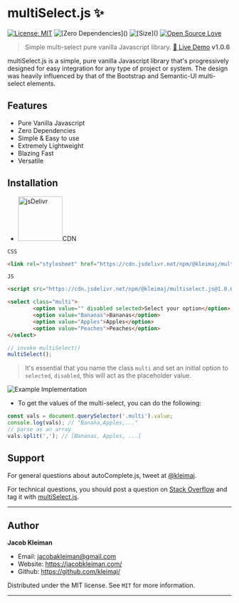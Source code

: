 # multiSelect.js :sparkles:

[![License: MIT](https://img.shields.io/badge/License-MIT-yellow.svg)](https://opensource.org/licenses/MIT)
![\[Zero Dependencies\]()](https://img.shields.io/badge/Dependencies-0-blue.svg)
![\[Size\]()](https://img.shields.io/badge/Size-7%20KB-green.svg)
[![Open Source Love](https://badges.frapsoft.com/os/v1/open-source.svg?v=103)](https://github.com/TarekRaafat/autoComplete.js)



> Simple multi-select pure vanilla Javascript library. <a href="https://codepen.io/kleimaj/pen/mdEWVGb" target="\_blank">:rocket: Live Demo</a> **v1.0.6**

multiSelect.js is a simple, pure vanilla Javascript library that's progressively designed for easy integration for any type of project or system. The design was heavily influenced by that of the Bootstrap and Semantic-UI multi-select elements.

## Features

-   Pure Vanilla Javascript
-   Zero Dependencies
-   Simple & Easy to use
-   Extremely Lightweight
-   Blazing Fast
-   Versatile


## Installation

-   <img src="https://www.jsdelivr.com/img/logo@2x.png" alt="jsDelivr" width="100px">CDN

`CSS`

```html
<link rel="stylesheet" href="https://cdn.jsdelivr.net/npm/@kleimaj/multiselect.js@1.0.6/css/style.min.css">
```

`JS`

```html
<script src="https://cdn.jsdelivr.net/npm/@kleimaj/multiselect.js@1.0.6/js/multiselect.min.js"></script>
```

```html
<select class="multi">
        <option value="" disabled selected>Select your option</option>
        <option value="Bananas">Bananas</option>
        <option value="Apples">Apples</option>
        <option value="Peaches">Peaches</option>
</select>
```

```javascript
// invoke multiSelect()
multiSelect();
```

> It's essential that you name the class `multi` and set an initial option to `selected`, `disabled`, this will act as the placeholder value.

<img src="https://i.imgur.com/TdH3u2P.png" alt="Example Implementation"/>

* To get the values of the multi-select, you can do the following:
```javascript
const vals = document.querySelector('.multi').value;
console.log(vals); // "Banana,Apples,..."
// parse as an array
vals.split(','); // [Bananas, Apples, ...]
```

## Support

For general questions about autoComplete.js, tweet at [@kleimaj].

For technical questions, you should post a question on [Stack Overflow] and tag
it with [multiSelect.js][so tag].

<!-- section links -->

[stack overflow]: https://stackoverflow.com/

[@kleimaj]: https://twitter.com/kleimaj

[so tag]: https://stackoverflow.com/questions/tagged/multiSelect.js

* * *

## Author

**Jacob Kleiman**

-   Email: jacobakleiman@gmail.com
-   Website: <https://jacobkleiman.com/>
-   Github: <https://github.com/kleimaj/>

Distributed under the MIT license. See `MIT` for more information.

* * *
